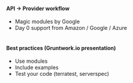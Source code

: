 #### API -> Provider workflow
- Magic modules by Google
- Day 0 support from Amazon / Google / Azure  
&nbsp;

#### Best practices (Gruntwork.io presentation)
- Use modules
- Include examples
- Test your code (terratest, serverspec)